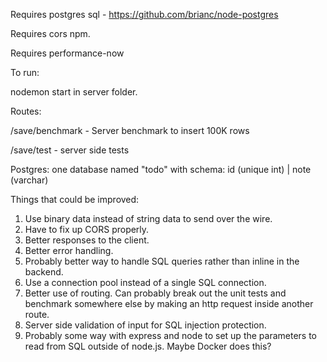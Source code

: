 Requires postgres sql - https://github.com/brianc/node-postgres

Requires cors npm.

Requires performance-now

To run:

nodemon start in server folder.

Routes:

/save/benchmark - Server benchmark to insert 100K rows

/save/test - server side tests

Postgres:
one database named "todo" with schema:
id (unique int) | note (varchar)

Things that could be improved:

1. Use binary data instead of string data to send over the wire.
2. Have to fix up CORS properly.
3. Better responses to the client.
4. Better error handling.
5. Probably better way to handle SQL queries rather than inline in the backend.
6. Use a connection pool instead of a single SQL connection.
7. Better use of routing. Can probably break out the unit tests and benchmark somewhere else by making an http request inside another route.
8. Server side validation of input for SQL injection protection.
9. Probably some way with express and node to set up the parameters to read from SQL outside of node.js. Maybe Docker does this?
